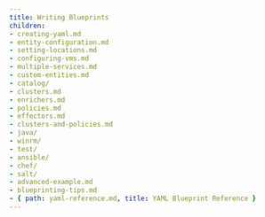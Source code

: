 ```yaml
---
title: Writing Blueprints
children:
- creating-yaml.md
- entity-configuration.md
- setting-locations.md
- configuring-vms.md
- multiple-services.md
- custom-entities.md
- catalog/
- clusters.md
- enrichers.md
- policies.md
- effectors.md
- clusters-and-policies.md
- java/
- winrm/
- test/
- ansible/
- chef/
- salt/
- advanced-example.md
- blueprinting-tips.md
- { path: yaml-reference.md, title: YAML Blueprint Reference }
---
```




